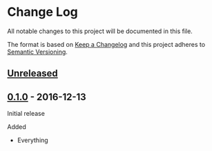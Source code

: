 # Change Log

All notable changes to this project will be documented in this file.

The format is based on [Keep a Changelog](http://keepachangelog.com/)
and this project adheres to [Semantic Versioning](http://semver.org/).

## [Unreleased]

[Unreleased]: https://github.com/atomist-contrib/rugs/compare/0.1.0...HEAD

## [0.1.0] - 2016-12-13

[0.1.0]: https://github.com/atomist-contrib/rugs/tree/0.1.0

Initial release

Added

-   Everything
